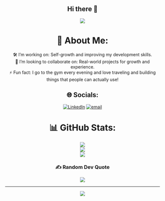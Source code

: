 <div align="center">

## Hi there 👋
![](https://api.visitorbadge.io/api/VisitorHit?user=estruyf&repo=github-visitors-badge&countColor=%237B1E7A)

# 💫 About Me:
🛠️ I’m working on: Self-growth and improving my development skills.<br>👯 I’m looking to collaborate on: Real-world projects for growth and experience.<br>⚡ Fun fact: I go to the gym every evening and love traveling and building things that people can actually use!


## 🌐 Socials:
[![LinkedIn](https://img.shields.io/badge/LinkedIn-%230077B5.svg?logo=linkedin&logoColor=white)](https://linkedin.com/in/https://www.linkedin.com/in/jay-kabdwal-7a2258252/) [![email](https://img.shields.io/badge/Email-D14836?logo=gmail&logoColor=white)](mailto:jaykabdwal@gmail.com) 
# 📊 GitHub Stats:
![](https://github-readme-stats.vercel.app/api?username=Jay-kabdwal&theme=dark&hide_border=false&include_all_commits=true&count_private=true)<br/>
![](https://nirzak-streak-stats.vercel.app/?user=Jay-kabdwal&theme=dark&hide_border=false)<br/>
![](https://github-readme-stats.vercel.app/api/top-langs/?username=Jay-kabdwal&theme=dark&hide_border=false&include_all_commits=true&count_private=true&layout=compact)

### ✍️ Random Dev Quote
![](https://quotes-github-readme.vercel.app/api?type=horizontal&theme=dark)

---
[![](https://visitcount.itsvg.in/api?id=Jay-kabdwal&icon=9&color=0)](https://visitcount.itsvg.in)

</div>
